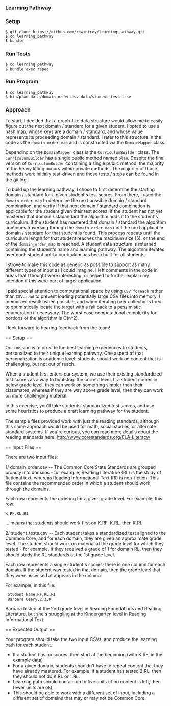 ### Learning Pathway

### Setup

```
$ git clone https://github.com/rewinfrey/learning_pathway.git
$ cd learning_pathway
$ bundle
```

### Run Tests

```
$ cd learning_pathway
$ bundle exec rspec
```

### Run Program

```
$ cd learning_pathway
$ bin/plan data/domain_order.csv data/student_tests.csv
```

### Approach

To start, I decided that a graph-like data structure would allow me to easily figure
out the next domain / standard for a given student. I opted to use a hash map, whose
keys are a domain / standard, and whose value represents its proceeding domain / standard.
I refer to this structure in the code as the `domain_order_map` and is constructed
via the `DomainMapper` class.

Depending on the `DomainMapper` class is the `CurriculumBuilder` class. The `CurriculumBuilder`
has a single public method named `plan`. Despite the final version of `CurriculumBulder`
containing a single public method, the majority of the heavy lifting occurs within
private methods. The majority of those methods were initially test-driven and those
tests / steps can be found in the git log.

To build up the learning pathway, I chose to first determine the starting
domain / standard for a given student's test scores. From there, I used the `domain_order_map`
to determine the next possible domain / standard combination, and verify if that next
domain / standard combination is applicable for the student given their test scores.
If the student has not yet mastered that domain / stadandard the algorithm adds it to the student's
curriculum. If the student has mastered that domain / standard the algorithm continues traversing
through the `domain_order_map` until the next applicable domain / standard for that
student is found. This process repeats until the curriculum length for that student reaches
the maximum size (5), or the end of the `domain_order_map` is reached. A student data structure
is returned containing the student's name and learning pathway. The algorithm iterates over each
student until a curriculum has been built for all students.

I strove to make this code as generic as possible to support as many different types
of input as I could imagine. I left comments in the code in areas that I thought
were interesting, or helped to further explain my intention if this were part of
larger application.

I paid special attention to computational space by using `CSV.foreach` rather than `CSV.read`
to prevent loading potentially large CSV files into memory. I memoized results when possible,
and when iterating over collections tried to optimistically locate the target with a fall back
to a pessimistic enumeration if necessary. The worst case computational complexity for portions
of the algorithm is O(n^2).

I look forward to hearing feedback from the team!

== Setup ==

Our mission is to provide the best learning experiences to students, personalized
to their unique learning pathway. One aspect of that personalization is academic level:
students should work on content that is challenging, but not out of reach.

When a student first enters our system, we use their existing standardized test scores
as a way to bootstrap the correct level. If a student comes in below grade level, they
can work on something simpler than their classmates, whereas if they are way above
grade level, then they can work on more challenging material.

In this exercise, you'll take students' standardized test scores, and use some heuristics
to produce a draft learning pathway for the student.

The sample files provided work with just the reading standards, although this same approach
would be used for math, social studies, or alternate standard systems. If you're curious,
you can read more details about the reading standards here: http://www.corestandards.org/ELA-Literacy/

== Input Files ==

There are two input files:

1/ domain_order.csv -- The Common Core State Standards are grouped broadly into domains -
for example, Reading Literature (RL) is the study of fictional text, whereas
Reading Informational Text (RI) is non-fiction. This file contains the recommended order
in which a student should work through the domains.

Each row represents the ordering for a given grade level. For example, this row:

    K,RF,RL,RI

... means that students should work first on K.RF, K.RL, then K.RI.

2/ student_tests.csv -- Each student takes a standardized test aligned to the Common Core,
and for each domain, they are given an approximate grade level. The student should work
on material at the grade level for which they tested - for example, if they received
a grade of 1 for domain RL, then they should study the RL standards at the 1st grade level.

Each row represents a single student's scores; there is one column for each domain. If the student
was tested in that domain, then the grade level that they were assessed at appears in the column.

For example, in this file:

     Student Name,RF,RL,RI
     Barbara Geary,2,2,K

Barbara tested at the 2nd grade level in Reading Foundations and Reading Literature, but she's struggling
at the Kindergarten level in Reading Informational Text.

== Expected Output ==

Your program should take the two input CSVs, and produce the learning path for each student.

* If a student has no scores, then start at the beginning (with K.RF, in the example data)
* For a given domain, students shouldn't have to repeat content that they have already
mastered. For example, if a student has tested 2.RL, then they should not do K.RL or 1.RL.
* Learning path should contain up to five units (if no content is left, then fewer units are ok)
* This should be able to work with a different set of input, including a different set of
domains that may or may not be Common Core.

